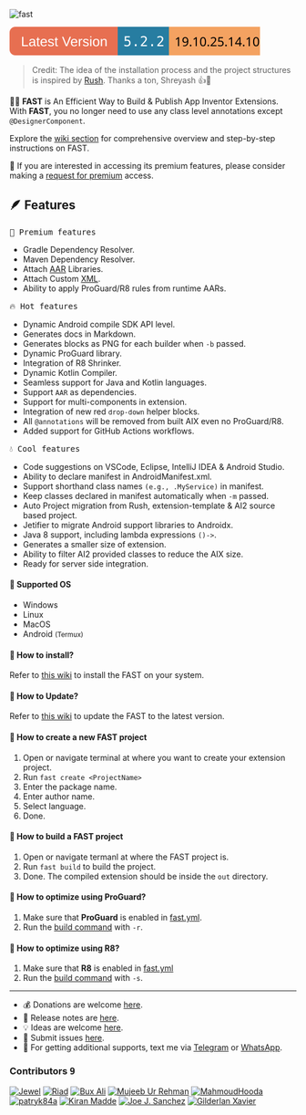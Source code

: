 ![fast](https://github.com/user-attachments/assets/1af854f5-fdb8-493a-8f07-be58ed8c2af3)

<img src="https://raw.githubusercontent.com/jewelshkjony/fast-cli/refs/heads/main/schema/version.svg" alt="Version Badge"/>

> Credit: The idea of the installation process and the project structures is inspired by [Rush](https://github.com/shreyashsaitwal/rush-cli/tree/main). Thanks a ton, Shreyash 👍🎁

🏃‍♂️ **FAST** is An Efficient Way to Build & Publish App Inventor Extensions.\
With **FAST**, you no longer need to use any class level annotations except `@DesignerComponent`.

Explore the [wiki section](https://github.com/jewelshkjony/fast-cli/wiki) for comprehensive overview and step-by-step instructions on FAST.

🏅 If you are interested in accessing its premium features, please consider making a [request for premium](https://buymeacoffee.com/jewelshkjony/e/412700) access.

## 🪶 Features
<kbd>🥇 Premium features</kbd>
- Gradle Dependency Resolver.
- Maven Dependency Resolver.
- Attach [AAR](https://github.com/mit-cml/appinventor-sources/pull/3555) Libraries.
- Attach Custom [XML](https://github.com/mit-cml/appinventor-sources/pull/3292).
- Ability to apply ProGuard/R8 rules from runtime AARs.

<kbd>🔥 Hot features</kbd>
- Dynamic Android compile SDK API level.
- Generates docs in Markdown.
- Generates blocks as PNG for each builder when `-b` passed.
- Dynamic ProGuard library.
- Integration of R8 Shrinker.
- Dynamic Kotlin Compiler.
- Seamless support for Java and Kotlin languages.
- Support `AAR` as dependencies.
- Support for multi-components in extension.
- Integration of new red <small><kbd>drop-down</kbd></small> helper blocks.
- All `@annotations` will be removed from built AIX even no ProGuard/R8.
- Added support for GitHub Actions workflows.

<kbd>💧 Cool features</kbd>
- Code suggestions on VSCode, Eclipse, IntelliJ IDEA & Android Studio.
- Ability to declare manifest in AndroidManifest.xml.
- Support shorthand class names `(e.g., .MyService)` in manifest.
- Keep classes declared in manifest automatically when `-m` passed.
- Auto Project migration from Rush, extension-template & AI2 source based project.
- Jetifier to migrate Android support libraries to Androidx.
- Java 8 support, including lambda expressions `()->`.
- Generates a smaller size of extension.
- Ability to filter AI2 provided classes to reduce the AIX size.
- Ready for server side integration.

#### 🤝 Supported OS
- Windows
- Linux
- MacOS
- Android <small>(Termux)</small>

#### 🤔 How to install?
Refer to [this wiki](https://github.com/jewelshkjony/fast-cli/wiki/Installation) to  install the FAST on your system.

#### 🤔 How to Update?
Refer to [this wiki](https://github.com/jewelshkjony/fast-cli/wiki/Upgradation) to update the FAST to the latest version.

#### 🤔 How to create a new FAST project
1. Open or navigate terminal at where you want to create your extension project.
2. Run `fast create <ProjectName>`
3. Enter the package name.
4. Enter author name.
5. Select language.
6. Done.

#### 🤔 How to build a FAST project
1. Open or navigate termanl at where the FAST project is.
2. Run `fast build` to build the project.
3. Done. The compiled extension should be inside the `out` directory.

#### 🤔 How to optimize using ProGuard?
1. Make sure that **ProGuard** is enabled in [fast.yml](https://github.com/jewelshkjony/fast-cli/wiki/Config%E2%80%90File%E2%80%90(fast.yml)).
2. Run the [build command](https://github.com/jewelshkjony/fast-cli/wiki/Build%E2%80%90Command) with `-r`.

#### 🤔 How to optimize using R8?
1. Make sure that **R8** is enabled in [fast.yml](https://github.com/jewelshkjony/fast-cli/wiki/Config%E2%80%90File%E2%80%90(fast.yml))
2. Run the [build command](https://github.com/jewelshkjony/fast-cli/wiki/Build%E2%80%90Command) with `-s`.
* **

* 💰 Donations are welcome [here](https://buymeacoffee.com/jewelshkjony).
* 📝 Release notes are [here](https://github.com/jewelshkjony/fast-cli/blob/main/ReleaseNotes.md).
* 💡 Ideas are welcome [here](https://github.com/jewelshkjony/fast-cli/discussions).
* 🐛 Submit issues [here](https://github.com/jewelshkjony/fast-cli/issues).
* 🤝 For getting additional supports, text me via [Telegram](https://t.me/jewelshkjony) or [WhatsApp](https://wa.me/8801775668913).

### Contributors <kbd>9</kbd>
<a href="https://github.com/jewelshkjony/fast-cli/blob/main/CONTRIBUTORS.md#1--jewel-owner" target="_blank"><img src="https://github.com/jewelshkjony.png" alt="Jewel" width="40" height="40"/></a> <a href="https://github.com/jewelshkjony/fast-cli/blob/main/CONTRIBUTORS.md#2--riaddeveloper-contributor" target="_blank"><img src="https://github.com/RiadDeveloper.png" alt="Riad" width="40" height="40"/></a> <a href="https://github.com/jewelshkjony/fast-cli/blob/main/CONTRIBUTORS.md#3--bux-ali-contributor" target="_blank"><img src="https://github.com/buxipro.png" alt="Bux Ali" width="40" height="40"/></a> <a href="https://github.com/jewelshkjony/fast-cli/blob/main/CONTRIBUTORS.md#4--mujeeb-ur-rehman-contributor" target="_blank"><img src="https://github.com/lilmujeeb.png" alt="Mujeeb Ur Rehman" width="40" height="40"/></a> <a href="https://github.com/jewelshkjony/fast-cli/blob/main/CONTRIBUTORS.md#5--aemo-developer-contributor" target="_blank"><img src="https://github.com/MahmoudHooda2019.png" alt="MahmoudHooda" width="40" height="40"/></a> <a href="https://github.com/jewelshkjony/fast-cli/blob/main/CONTRIBUTORS.md#6--patryk_f-contributor" target="_blank"><img src="https://github.com/patryk84a.png" alt="patryk84a" width="40" height="40"/></a> <a href="https://github.com/jewelshkjony/fast-cli/blob/main/CONTRIBUTORS.md#7--the-k-studio-contributor" target="_blank"><img src="https://github.com/TheKStudio25.png" alt="
Kiran Madde" width="40" height="40"/></a> <a href="https://github.com/jewelshkjony/fast-cli/blob/main/CONTRIBUTORS.md#8--joe-j-sanchez-contributor" target="_blank"><img src="https://github.com/Joejsanz.png" alt="Joe J. Sanchez" width="40" height="40"/></a> <a href="https://github.com/jewelshkjony/fast-cli/blob/main/CONTRIBUTORS.md#9--gilderlan-xavier-contributor" target="_blank"><img src="https://github.com/GXDEVS.png" alt="Gilderlan Xavier" width="40" height="40"/></a>
